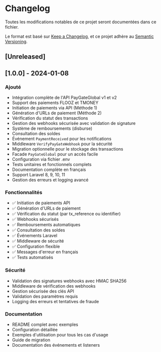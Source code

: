 # Changelog

Toutes les modifications notables de ce projet seront documentées dans ce fichier.

Le format est basé sur [Keep a Changelog](https://keepachangelog.com/en/1.0.0/),
et ce projet adhère au [Semantic Versioning](https://semver.org/spec/v2.0.0.html).

## [Unreleased]

## [1.0.0] - 2024-01-08

### Ajouté
- Intégration complète de l'API PayGateGlobal v1 et v2
- Support des paiements FLOOZ et TMONEY
- Initiation de paiements via API (Méthode 1)
- Génération d'URLs de paiement (Méthode 2)
- Vérification du statut des transactions
- Gestion des webhooks sécurisée avec validation de signature
- Système de remboursements (disburse)
- Consultation des soldes
- Événement `PaymentReceived` pour les notifications
- Middleware `VerifyPayGateWebhook` pour la sécurité
- Migration optionnelle pour le stockage des transactions
- Facade `PayGateGlobal` pour un accès facile
- Configuration via fichier .env
- Tests unitaires et fonctionnels complets
- Documentation complète en français
- Support Laravel 8, 9, 10, 11
- Gestion des erreurs et logging avancé

### Fonctionnalités
- ✅ Initiation de paiements API
- ✅ Génération d'URLs de paiement
- ✅ Vérification du statut (par tx_reference ou identifier)
- ✅ Webhooks sécurisés
- ✅ Remboursements automatiques
- ✅ Consultation des soldes
- ✅ Événements Laravel
- ✅ Middleware de sécurité
- ✅ Configuration flexible
- ✅ Messages d'erreur en français
- ✅ Tests automatisés

### Sécurité
- Validation des signatures webhooks avec HMAC SHA256
- Middleware de vérification des webhooks
- Gestion sécurisée des clés API
- Validation des paramètres requis
- Logging des erreurs et tentatives de fraude

### Documentation
- README complet avec exemples
- Configuration détaillée
- Exemples d'utilisation pour tous les cas d'usage
- Guide de migration
- Documentation des événements et listeners
